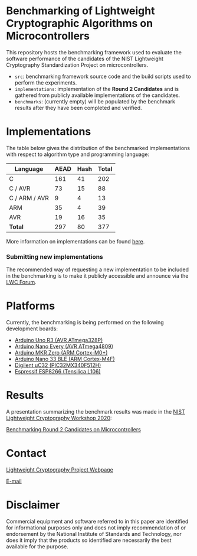 # Benchmarking of Lightweight Cryptographic Algorithms on Microcontrollers

This repository hosts the benchmarking framework used to evaluate the software performance of the candidates of the NIST Lightweight Cryptography Standardization Project on microcontrollers.

 - `src`: benchmarking framework source code and the build scripts used to perform the experiments.
 - `implementations`: implementation of the **Round 2 Candidates** and is gathered from publicly available implementations of the candidates.
 - `benchmarks`: (currently empty) will be populated by the benchmark results after they have been completed and verified.

# Implementations

The table below gives the distribution of the benchmarked implementations with respect to algorithm type and programming language:

|	Language	|	AEAD	|	Hash	|	Total	|
|	-	|	-	|	-	|	-	|
|	C	|	161	|	41	|	202	|
|	C / AVR	|	73	|	15	|	88	|
|	C / ARM / AVR | 9	|	4	|	13	|
|	ARM	|	35	|	4	|	39	|
|	AVR	|	19	|	16	|	35	|
|	**Total**	|	297	|	80	|	377	|

More information on implementations can be found [here](implementations/).

### Submitting new implementations

The recommended way of requesting a new implementation to be included in the benchmarking is to make it publicly accessible and announce via the [LWC Forum](lwc-forum@list.nist.gov).

# Platforms

Currently, the benchmarking is being performed on the following development boards:

 - [Arduino Uno R3 (AVR ATmega328P)](https://store.arduino.cc/usa/arduino-uno-rev3)
 - [Arduino Nano Every (AVR ATmega4809)](https://store.arduino.cc/usa/nano-every)
 - [Arduino MKR Zero (ARM Cortex-M0+)](https://store.arduino.cc/usa/arduino-mkrzero)
 - [Arduino Nano 33 BLE (ARM Cortex-M4F)](https://store.arduino.cc/usa/nano-33-ble)
 - [Digilent uC32 (PIC32MX340F512H)](https://store.digilentinc.com/uc32-arduino-programmable-pic32-microcontroller-board-limited-time/)
 - [Espressif ESP8266 (Tensilica L106)](https://www.espressif.com/en/products/socs/esp8266)

# Results

A presentation summarizing the benchmark results was made in the [NIST Lightweight Cryptography Workshop 2020](https://csrc.nist.gov/Events/2020/lightweight-cryptography-workshop-2020):

[Benchmarking Round 2 Candidates on Microcontrollers](https://csrc.nist.gov/CSRC/media/Presentations/benchmarking-round-2-candidates/images-media/session-1-calik-benchmarking-second-round-cadidates.pdf)

# Contact

[Lightweight Cryptography Project Webpage](https://csrc.nist.gov/projects/lightweight-cryptography)

[E-mail](lightweight-crypto@nist.gov)

# Disclaimer

Commercial equipment and software referred to in this paper are identified for informational purposes only and does not imply
recommendation of or endorsement by the National Institute of Standards and Technology, nor does it imply that the products so identified
are necessarily the best available for the purpose.
